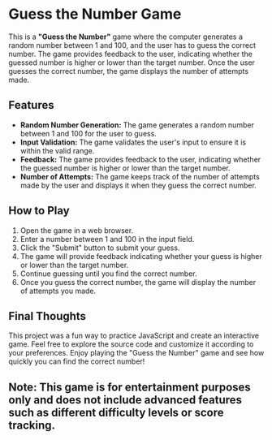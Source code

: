 # Guess the Number Game
This is a **"Guess the Number"** game where the computer generates a random number between 1 and 100, and the user has to guess the correct number. The game provides feedback to the user, indicating whether the guessed number is higher or lower than the target number. Once the user guesses the correct number, the game displays the number of attempts made.
## Features
* **Random Number Generation:** The game generates a random number between 1 and 100 for the user to guess.
* **Input Validation:** The game validates the user's input to ensure it is within the valid range.
* **Feedback:** The game provides feedback to the user, indicating whether the guessed number is higher or lower than the target number.
* **Number of Attempts:** The game keeps track of the number of attempts made by the user and displays it when they guess the correct number.
## How to Play
1. Open the game in a web browser.
2. Enter a number between 1 and 100 in the input field.
3. Click the "Submit" button to submit your guess.
4. The game will provide feedback indicating whether your guess is higher or lower than the target number.
5. Continue guessing until you find the correct number.
6. Once you guess the correct number, the game will display the number of attempts you made.
## Final Thoughts
This project was a fun way to practice JavaScript and create an interactive game. Feel free to explore the source code and customize it according to your preferences. Enjoy playing the "Guess the Number" game and see how quickly you can find the correct number!

## **Note: This game is for entertainment purposes only and does not include advanced features such as different difficulty levels or score tracking.**
